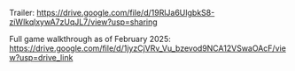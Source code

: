 Trailer: https://drive.google.com/file/d/19RlJa6UIgbkS8-ziWlkqlxywA7zUqJL7/view?usp=sharing 

Full game walkthrough as of February 2025: https://drive.google.com/file/d/1jyzCjVRv_Vu_bzevod9NCA12VSwaOAcF/view?usp=drive_link

